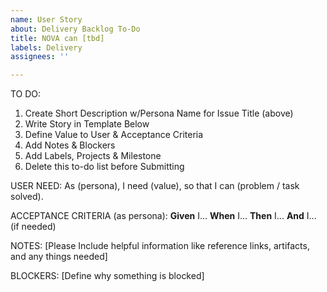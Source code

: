 ```yaml
---
name: User Story
about: Delivery Backlog To-Do
title: NOVA can [tbd]
labels: Delivery
assignees: ''

---
```


TO DO:
1. Create Short Description w/Persona Name for Issue Title (above)
2. Write Story in Template Below
3. Define Value to User & Acceptance Criteria
4. Add Notes & Blockers
5. Add Labels, Projects & Milestone
6. Delete this to-do list before Submitting 

USER NEED:
As (persona), I need (value), so that I can (problem / task solved).

ACCEPTANCE CRITERIA (as persona):
**Given** I...
**When** I... 
**Then** I...
**And** I... (if needed)

NOTES:
[Please Include helpful information like reference links, artifacts, and any things needed]

BLOCKERS:
[Define why something is blocked]
